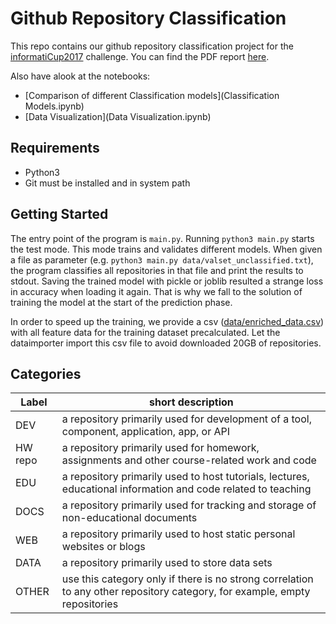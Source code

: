 # Github Repository Classification

This repo contains our github repository classification project for the [informatiCup2017](https://github.com/InformatiCup/InformatiCup2017) challenge. You can find the PDF report [here](docs/report.pdf).

Also have alook at the notebooks:

* [Comparison of different Classification models](Classification Models.ipynb) 
* [Data Visualization](Data Visualization.ipynb)

## Requirements
* Python3
* Git must be installed and in system path

## Getting Started

The entry point of the program is ```main.py```. Running ```python3 main.py``` starts the test mode. This mode trains and validates different models. When given a file as parameter (e.g. ```python3 main.py data/valset_unclassified.txt```), the program classifies all repositories in that file and print the results to stdout.
Saving the trained model with pickle or joblib resulted a strange loss in accuracy when loading it again. That is why we fall to the solution of training the model at the start of the prediction phase.

In order to speed up the training, we provide a csv ([data/enriched_data.csv](data/enriched_data.csv)) with all feature data for the training dataset precalculated. Let the dataimporter import this csv file to avoid downloaded 20GB of repositories.

## Categories

| Label   | short description                                                                                                          |
|---------|----------------------------------------------------------------------------------------------------------------------------|
| DEV​     | a repository primarily used for development of a tool, component, application, app, or API                                 |
| HW​ repo | a repository primarily used for homework, assignments and other course-related work and code                               |
| EDU​     | a repository primarily used to host tutorials, lectures, educational information and code related to teaching              |
| DOCS​    | a repository primarily used for tracking and storage of non-educational documents                                          |
| WEB​     | a repository primarily used to host static personal websites or blogs                                                      |
| DATA​    | a repository primarily used to store data sets                                                                             |
| OTHER​   | use this category only if there is no strong correlation to any other repository category, for example, empty repositories |
